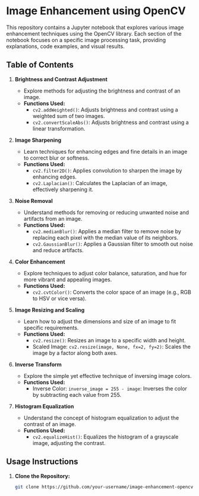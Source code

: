 
# Image Enhancement using OpenCV
 This repository contains a Jupyter notebook that explores various image enhancement techniques using the OpenCV library. Each section of the notebook focuses on a specific image processing task, providing explanations, code examples, and visual results.

## Table of Contents

1. **Brightness and Contrast Adjustment**
   - Explore methods for adjusting the brightness and contrast of an image.
   - **Functions Used:**
     - `cv2.addWeighted()`: Adjusts brightness and contrast using a weighted sum of two images.
     - `cv2.convertScaleAbs()`: Adjusts brightness and contrast using a linear transformation.

2. **Image Sharpening**
   - Learn techniques for enhancing edges and fine details in an image to correct blur or softness.
   - **Functions Used:**
     - `cv2.filter2D()`: Applies convolution to sharpen the image by enhancing edges.
     - `cv2.Laplacian()`: Calculates the Laplacian of an image, effectively sharpening it.

3. **Noise Removal**
   - Understand methods for removing or reducing unwanted noise and artifacts from an image.
   - **Functions Used:**
     - `cv2.medianBlur()`: Applies a median filter to remove noise by replacing each pixel with the median value of its neighbors.
     - `cv2.GaussianBlur()`: Applies a Gaussian filter to smooth out noise and reduce artifacts.

4. **Color Enhancement**
   - Explore techniques to adjust color balance, saturation, and hue for more vibrant and appealing images.
   - **Functions Used:**
     - `cv2.cvtColor()`: Converts the color space of an image (e.g., RGB to HSV or vice versa).

5. **Image Resizing and Scaling**
   - Learn how to adjust the dimensions and size of an image to fit specific requirements.
   - **Functions Used:**
     - `cv2.resize()`: Resizes an image to a specific width and height.
     - Scaled Image: `cv2.resize(image, None, fx=2, fy=2)`: Scales the image by a factor along both axes.

6. **Inverse Transform**
   - Explore the simple yet effective technique of inversing image colors.
   - **Functions Used:**
     - Inverse Color: `inverse_image = 255 - image`: Inverses the color by subtracting each value from 255.

7. **Histogram Equalization**
   - Understand the concept of histogram equalization to adjust the contrast of an image.
   - **Functions Used:**
     - `cv2.equalizeHist()`: Equalizes the histogram of a grayscale image, adjusting the contrast.

## Usage Instructions

1. **Clone the Repository:**
   ```bash
   git clone https://github.com/your-username/image-enhancement-opencv.git
